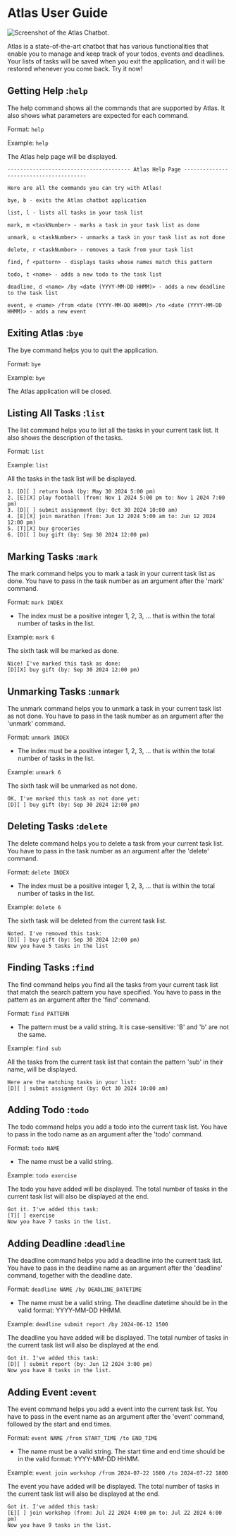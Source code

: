 # Atlas User Guide

![Screenshot of the Atlas Chatbot.](../docs/Ui.png)

Atlas is a state-of-the-art chatbot that has various functionalities that enable you to manage and keep track of your 
todos, events and deadlines. Your lists of tasks will be saved when you exit the application, and it will be restored
whenever you come back. Try it now!

## Getting Help :`help`

The help command shows all the commands that are supported by Atlas. It also shows what parameters are expected for
each command.

Format: `help`

Example: `help`

The Atlas help page will be displayed.

```
--------------------------------------- Atlas Help Page ---------------------------------------

Here are all the commands you can try with Atlas!

bye, b - exits the Atlas chatbot application

list, l - lists all tasks in your task list

mark, m <taskNumber> - marks a task in your task list as done

unmark, u <taskNumber> - unmarks a task in your task list as not done

delete, r <taskNumber> - removes a task from your task list

find, f <pattern> - displays tasks whose names match this pattern

todo, t <name> - adds a new todo to the task list

deadline, d <name> /by <date (YYYY-MM-DD HHMM)> - adds a new deadline to the task list

event, e <name> /from <date (YYYY-MM-DD HHMM)> /to <date (YYYY-MM-DD HHMM)> - adds a new event
```

## Exiting Atlas :`bye`

The bye command helps you to quit the application.

Format: `bye`

Example: `bye`

The Atlas application will be closed.

## Listing All Tasks :`list`

The list command helps you to list all the tasks in your current task list. It also shows the description of the tasks.

Format: `list`

Example: `list`

All the tasks in the task list will be displayed.

```
1. [D][ ] return book (by: May 30 2024 5:00 pm)
2. [E][X] play football (from: Nov 1 2024 5:00 pm to: Nov 1 2024 7:00 pm)
3. [D][ ] submit assignment (by: Oct 30 2024 10:00 am)
4. [E][X] join marathon (from: Jun 12 2024 5:00 am to: Jun 12 2024 12:00 pm)
5. [T][X] buy groceries
6. [D][ ] buy gift (by: Sep 30 2024 12:00 pm)
```

## Marking Tasks :`mark`

The mark command helps you to mark a task in your current task list as done. You have to pass in the task number as 
an argument after the 'mark' command.

Format: `mark INDEX`

- The index must be a positive integer 1, 2, 3, ... that is within the total number of tasks in the list.

Example: `mark 6`

The sixth task will be marked as done.

```
Nice! I've marked this task as done:
[D][X] buy gift (by: Sep 30 2024 12:00 pm)
```

## Unmarking Tasks :`unmark`

The unmark command helps you to unmark a task in your current task list as not done. You have to pass in the task 
number as an argument after the 'unmark' command.

Format: `unmark INDEX`

- The index must be a positive integer 1, 2, 3, ... that is within the total number of tasks in the list.

Example: `unmark 6`

The sixth task will be unmarked as not done.

```
OK, I've marked this task as not done yet:
[D][ ] buy gift (by: Sep 30 2024 12:00 pm)
```

## Deleting Tasks :`delete`

The delete command helps you to delete a task from your current task list. You have to pass in the task number as an 
argument after the 'delete' command.

Format: `delete INDEX`

- The index must be a positive integer 1, 2, 3, ... that is within the total number of tasks in the list.

Example: `delete 6`

The sixth task will be deleted from the current task list.

```
Noted. I've removed this task:
[D][ ] buy gift (by: Sep 30 2024 12:00 pm)
Now you have 5 tasks in the list
```

## Finding Tasks :`find`

The find command helps you find all the tasks from your current task list that match the search pattern you have 
specified. You have to pass in the pattern as an argument after the 'find' command.

Format: `find PATTERN`

- The pattern must be a valid string. It is case-sensitive: 'B' and 'b' are not the same.

Example: `find sub`

All the tasks from the current task list that contain the pattern 'sub' in their name, will be displayed.

```
Here are the matching tasks in your list:
[D][ ] submit assignment (by: Oct 30 2024 10:00 am)
```

## Adding Todo :`todo`

The todo command helps you add a todo into the current task list. You have to pass in the todo name as an argument 
after the 'todo' command.

Format: `todo NAME`

- The name must be a valid string.

Example: `todo exercise`

The todo you have added will be displayed. The total number of tasks in the current task list will also be displayed
at the end.

```
Got it. I've added this task:
[T][ ] exercise
Now you have 7 tasks in the list.
```

## Adding Deadline :`deadline`

The deadline command helps you add a deadline into the current task list. You have to pass in the deadline name as an 
argument after the 'deadline' command, together with the deadline date.

Format: `deadline NAME /by DEADLINE_DATETIME`

- The name must be a valid string. The deadline datetime should be in the valid format: YYYY-MM-DD HHMM.

Example: `deadline submit report /by 2024-06-12 1500`

The deadline you have added will be displayed. The total number of tasks in the current task list will also be displayed
at the end.

```
Got it. I've added this task:
[D][ ] submit report (by: Jun 12 2024 3:00 pm)
Now you have 8 tasks in the list.
```


## Adding Event :`event`

The event command helps you add a event into the current task list. You have to pass in the event name as an argument
after the 'event' command, followed by the start and end times.

Format: `event NAME /from START_TIME /to END_TIME`

- The name must be a valid string. The start time and end time should be in the valid format: YYYY-MM-DD HHMM.

Example: `event join workshop /from 2024-07-22 1600 /to 2024-07-22 1800`

The event you have added will be displayed. The total number of tasks in the current task list will also be displayed 
at the end.

```
Got it. I've added this task:
[E][ ] join workshop (from: Jul 22 2024 4:00 pm to: Jul 22 2024 6:00 pm)
Now you have 9 tasks in the list.
```
